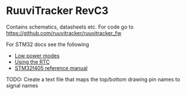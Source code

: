 # RuuviTracker RevC3

Contains schematics, datasheets etc. For code go to <https://github.com/ruuvitracker/ruuvitracker_fw>

For STM32 docs see the following

  - [Low power modes][AN2629]
  - [Using the RTC][AN3371]
  - [STM32f405 reference manual][RM0090]

TODO: Create a text file that maps the top/bottom drawing pin names to signal names

[AN2629]:  http://www.st.com/st-web-ui/static/active/jp/resource/technical/document/application_note/CD00171691.pdf
[AN3371]: http://www.st.com/web/en/resource/technical/document/application_note/DM00025071.pdf
[RM0090]: http://www.st.com/web/en/resource/technical/document/reference_manual/DM00031020.pdf
